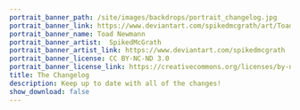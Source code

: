 ```yaml
---
portrait_banner_path: /site/images/backdrops/portrait_changelog.jpg
portrait_banner_link: https://www.deviantart.com/spikedmcgrath/art/Toad-Newmann-803282064
portrait_banner_name: Toad Newmann
portrait_banner_artist:  SpikedMcGrath
portrait_banner_artist_link: https://www.deviantart.com/spikedmcgrath
portrait_banner_license: CC BY-NC-ND 3.0
portrait_banner_license_link: https://creativecommons.org/licenses/by-nc-nd/3.0/
title: The Changelog
description: Keep up to date with all of the changes!
show_download: false
---
```

